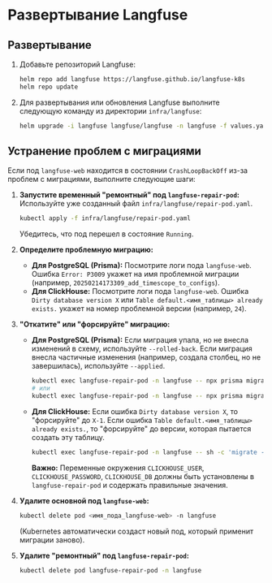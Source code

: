 # Развертывание Langfuse

## Развертывание

1.  Добавьте репозиторий Langfuse:

    ```bash
    helm repo add langfuse https://langfuse.github.io/langfuse-k8s
    helm repo update
    ```

2.  Для развертывания или обновления Langfuse выполните следующую команду из директории `infra/langfuse`:

    ```bash
    helm upgrade -i langfuse langfuse/langfuse -n langfuse -f values.yaml --create-namespace
    ```

## Устранение проблем с миграциями

Если под `langfuse-web` находится в состоянии `CrashLoopBackOff` из-за проблем с миграциями, выполните следующие шаги:

1.  **Запустите временный "ремонтный" под `langfuse-repair-pod`:**
    Используйте уже созданный файл `infra/langfuse/repair-pod.yaml`.
    ```bash
    kubectl apply -f infra/langfuse/repair-pod.yaml
    ```
    Убедитесь, что под перешел в состояние `Running`.

2.  **Определите проблемную миграцию:**
    *   **Для PostgreSQL (Prisma):** Посмотрите логи пода `langfuse-web`. Ошибка `Error: P3009` укажет на имя проблемной миграции (например, `20250214173309_add_timescope_to_configs`).
    *   **Для ClickHouse:** Посмотрите логи пода `langfuse-web`. Ошибка `Dirty database version X` или `Table default.<имя_таблицы> already exists.` укажет на номер проблемной версии (например, `24`).

3.  **"Откатите" или "форсируйте" миграцию:**

    *   **Для PostgreSQL (Prisma):** Если миграция упала, но не внесла изменений в схему, используйте `--rolled-back`. Если миграция внесла частичные изменения (например, создала столбец, но не завершилась), используйте `--applied`.
        ```bash
        kubectl exec langfuse-repair-pod -n langfuse -- npx prisma migrate resolve --rolled-back <имя_проблемной_миграции> --schema=./packages/shared/prisma/schema.prisma
        # или
        kubectl exec langfuse-repair-pod -n langfuse -- npx prisma migrate resolve --applied <имя_проблемной_миграции> --schema=./packages/shared/prisma/schema.prisma
        ```

    *   **Для ClickHouse:**
        Если ошибка `Dirty database version X`, то "форсируйте" до `X-1`.
        Если ошибка `Table default.<имя_таблицы> already exists.`, то "форсируйте" до версии, которая пытается создать эту таблицу.

        ```bash
        kubectl exec langfuse-repair-pod -n langfuse -- sh -c 'migrate -path packages/shared/clickhouse/migrations/unclustered -database "clickhouse://default:$CLICKHOUSE_PASSWORD@langfuse-clickhouse:9000/default?username=$CLICKHOUSE_USER&password=$CLICKHOUSE_PASSWORD&database=$CLICKHOUSE_DB&x-multi-statement=true&x-migrations-table-engine=MergeTree" force <номер_версии>'
        ```
        **Важно:** Переменные окружения `CLICKHOUSE_USER`, `CLICKHOUSE_PASSWORD`, `CLICKHOUSE_DB` должны быть установлены в `langfuse-repair-pod` и содержать правильные значения.

4.  **Удалите основной под `langfuse-web`:**
    ```bash
    kubectl delete pod <имя_пода_langfuse-web> -n langfuse
    ```
    (Kubernetes автоматически создаст новый под, который применит миграции заново).

5.  **Удалите "ремонтный" под `langfuse-repair-pod`:**
    ```bash
    kubectl delete pod langfuse-repair-pod -n langfuse
    ```